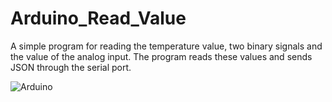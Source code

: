 # Arduino_Read_Value
A simple program for reading the temperature value, two binary signals and the value of the analog input. The program reads these values and sends JSON through the serial port.



![Arduino](https://github.com/pietruchaa93/Arduino_Read_Value/assets/98419569/70fb2c9e-fad1-4c3f-8d85-b62612f19e2c)
